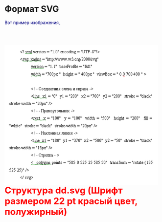 <html>
<head>

<title> Графика  </title>


</head>

<body>
<h1>Формат SVG</h1>

<SPAN STYLE="color: navy">Вот пример изображения, </SPAN> 
<object data="dd.svg" type="image/svg+xml"></object>

</br>
</br></br>
<IMG SRC="svg.png" ALT="code" ALIGN="left">


<br>
<p> <span style="font-size:22pt; font-weight:bold; color:red">Структура dd.svg (Шрифт размером 22 pt красый цвет, полужирный) </span> </p> <br>

</body>
</html>
